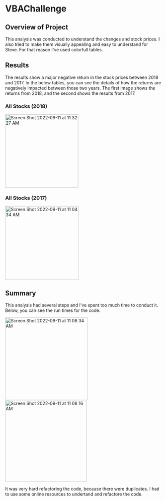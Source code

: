# VBAChallenge

## Overview of Project

This analysis was conducted to understand the changes and stock prices. I also tried to make them visually appealing and easy to understand for Steve. For that reason I've used colorfull tables.

## Results

The results show a major negative return in the stock prices between 2018 and 2017. In the below tables, you can see the details of how the returns are negatively impacted between those two years. The first image shows the returns from 2018, and the second shows the results from 2017. 

### All Stocks (2018)
<img width="235" alt="Screen Shot 2022-09-11 at 11 32 27 AM" src="https://user-images.githubusercontent.com/111788394/189536026-5f9fe994-abc2-4c68-9978-34b8f7d12ca8.png">

### All Stocks (2017)
<img width="237" alt="Screen Shot 2022-09-11 at 11 04 34 AM" src="https://user-images.githubusercontent.com/111788394/189536027-82148abb-5b48-469d-b9cb-c8e2801750b0.png">


## Summary

This analysis had several steps and I've spent too much time to conduct it. Below, you can see the run times for the code. 

<img width="265" alt="Screen Shot 2022-09-11 at 11 08 34 AM" src="https://user-images.githubusercontent.com/111788394/189535954-b558cf89-c19d-45f8-85ed-f5cb8a043b96.png">

<img width="262" alt="Screen Shot 2022-09-11 at 11 08 16 AM" src="https://user-images.githubusercontent.com/111788394/189535958-08c23eb2-4a0a-43f4-ab45-e1545d5475cd.png">


It was very hard refactoring the code, because there were duplicates. I had to use some online resources to undertand and refactore the code.


